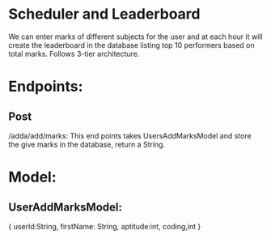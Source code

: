 # Scheduler and Leaderboard

We can enter marks of different subjects for the user and at each hour it will create the leaderboard in the database listing top 10 performers based on total marks. Follows 3-tier architecture.

# Endpoints:

## Post

/adda/add/marks: This end points takes UsersAddMarksModel and store the give marks in the database, return a String.

# Model:
## UserAddMarksModel:
{
    userId:String,
    firstName: String,
    aptitude:int,
    coding,int
}
